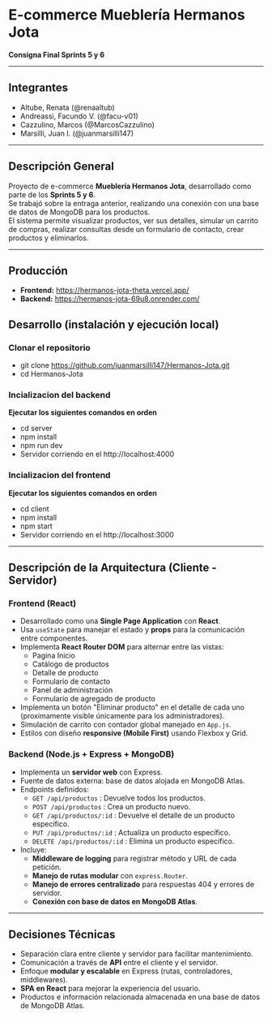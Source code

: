 # E-commerce Mueblería Hermanos Jota  
**Consigna Final Sprints 5 y 6**

---

## Integrantes
- Altube, Renata (@renaaltub)  
- Andreassi, Facundo V. (@facu-v01)  
- Cazzulino, Marcos (@MarcosCazzulino)  
- Marsilli, Juan I. (@juanmarsilli147)

---

## Descripción General
Proyecto de e-commerce **Mueblería Hermanos Jota**, desarrollado como parte de los **Sprints 5 y 6**.  
Se trabajó sobre la entraga anterior, realizando una conexión con una base de datos de MongoDB para los productos.  
El sistema permite visualizar productos, ver sus detalles, simular un carrito de compras, realizar consultas desde un formulario de contacto, crear productos y eliminarlos.

---

## Producción
- **Frontend:** https://hermanos-jota-theta.vercel.app/
- **Backend:** https://hermanos-jota-69u8.onrender.com/

## Desarrollo (instalación y ejecución local)

### Clonar el repositorio
- git clone https://github.com/juanmarsilli147/Hermanos-Jota.git
- cd Hermanos-Jota

### Incializacion del backend
**Ejecutar los siguientes comandos en orden**
- cd server 
- npm install
- npm run dev
- Servidor corriendo en el http://localhost:4000

### Incializacion del frontend
**Ejecutar los siguientes comandos en orden**
- cd client 
- npm install
- npm start
- Servidor corriendo en el http://localhost:3000

---

## Descripción de la Arquitectura (Cliente - Servidor)

### Frontend (React)
- Desarrollado como una **Single Page Application** con **React**.
- Usa `useState` para manejar el estado y **props** para la comunicación entre componentes.
- Implementa **React Router DOM** para alternar entre las vistas:
  - Pagina Inicio
  - Catálogo de productos  
  - Detalle de producto  
  - Formulario de contacto
  - Panel de administración
  - Formulario de agregado de producto
- Implementa un botón "Eliminar producto" en el detalle de cada uno (proximamente visible únicamente para los administradores).
- Simulación de carrito con contador global manejado en `App.js`.  
- Estilos con diseño **responsive (Mobile First)** usando Flexbox y Grid.

### Backend (Node.js + Express + MongoDB)
- Implementa un **servidor web** con Express.  
- Fuente de datos externa: base de datos alojada en MongoDB Atlas.
- Endpoints definidos:
  - `GET /api/productos` : Devuelve todos los productos.
  - `POST /api/productos` : Crea un producto nuevo.
  - `GET /api/productos/:id` : Devuelve el detalle de un producto específico.
  - `PUT /api/productos/:id` : Actualiza un producto específico.
  - `DELETE /api/productos/:id` : Elimina un producto específico.
- Incluye:
  - **Middleware de logging** para registrar método y URL de cada petición.  
  - **Manejo de rutas modular** con `express.Router`.  
  - **Manejo de errores centralizado** para respuestas 404 y errores de servidor.
  - **Conexión con base de datos en MongoDB Atlas**.

---

## Decisiones Técnicas
- Separación clara entre cliente y servidor para facilitar mantenimiento.  
- Comunicación a través de **API** entre el cliente y el servidor.  
- Enfoque **modular y escalable** en Express (rutas, controladores, middlewares).  
- **SPA en React** para mejorar la experiencia del usuario.
- Productos e información relacionada almacenada en una base de datos de MongoDB Atlas.
